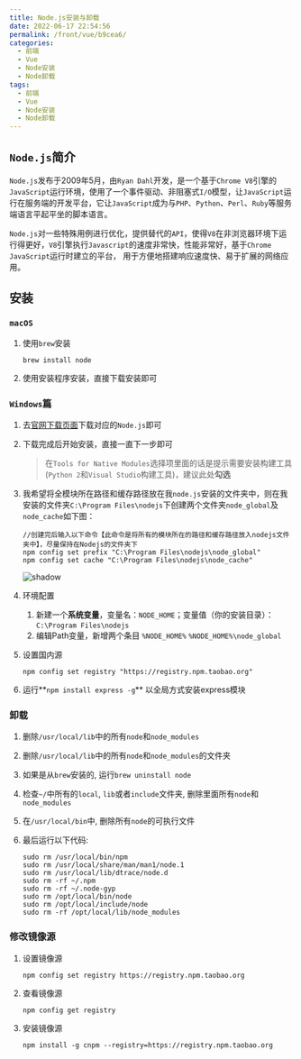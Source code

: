 ```yaml
---
title: Node.js安装与卸载
date: 2022-06-17 22:54:56
permalink: /front/vue/b9cea6/
categories:
  - 前端
  - Vue
  - Node安装
  - Node卸载
tags:
  - 前端
  - Vue
  - Node安装
  - Node卸载
---
```


## `Node.js`简介

`Node.js`发布于2009年5月，由`Ryan Dahl`开发，是一个基于`Chrome V8`引擎的`JavaScript`运行环境，使用了一个事件驱动、非阻塞式`I/O`模型，让`JavaScript`运行在服务端的开发平台，它让`JavaScript`成为与`PHP`、`Python`、`Perl`、`Ruby`等服务端语言平起平坐的脚本语言。

`Node.js`对一些特殊用例进行优化，提供替代的`API`，使得`V8`在非浏览器环境下运行得更好，`V8`引擎执行`Javascript`的速度非常快，性能非常好，基于`Chrome JavaScript`运行时建立的平台， 用于方便地搭建响应速度快、易于扩展的网络应用。

## 安装

### `macOS`

1. 使用`brew`安装

    ``` shell
    brew install node
    ```

2. 使用安装程序安装，直接下载安装即可

### `Windows`篇

1. 去[官网下载页面](https://nodejs.org/zh-cn/download/)下载对应的`Node.js`即可

2. 下载完成后开始安装，直接一直下一步即可

   >  在`Tools for Native Modules`选择项里面的话是提示需要安装构建工具(`Python 2`和`Visual Studio`构建工具)，建议此处**勾选**

3. 我希望将全模块所在路径和缓存路径放在我`node.js`安装的文件夹中，则在我安装的文件夹`C:\Program Files\nodejs`下创建两个文件夹`node_global`及`node_cache`如下图：

   ```shell
   //创建完后输入以下命令【此命令是将所有的模块所在的路径和缓存路径放入nodejs文件夹中】，尽量保持在Nodejs的文件夹下
   npm config set prefix "C:\Program Files\nodejs\node_global"
   npm config set cache "C:\Program Files\nodejs\node_cache"
   ```
     ![shadow](https://symbol-node.oss-cn-shanghai.aliyuncs.com/%E5%BC%80%E5%8F%91%E8%AF%AD%E8%A8%80/Vue/Snipaste_2022-01-14_00-33-33.png)

4. 环境配置

   1. 新建一个**系统变量**，变量名：`NODE_HOME`；变量值（你的安装目录）：`C:\Program Files\nodejs`
   2. 编辑Path变量，新增两个条目 `%NODE_HOME%` `%NODE_HOME%\node_global`

5. 设置国内源

   ```shell
   npm config set registry "https://registry.npm.taobao.org"
   ```

6. 运行**`npm install express -g`** 以全局方式安装express模块


### 卸载

1. 删除`/usr/local/lib`中的所有`node`和`node_modules`

2. 删除`/usr/local/lib`中的所有`node`和`node_modules`的文件夹

3. 如果是从`brew`安装的, 运行`brew uninstall node`

4. 检查`~/`中所有的`local`, `lib`或者`include`文件夹, 删除里面所有`node`和`node_modules`

5. 在`/usr/local/bin`中, 删除所有`node`的可执行文件

6. 最后运行以下代码:
   ```shell
   sudo rm /usr/local/bin/npm
   sudo rm /usr/local/share/man/man1/node.1
   sudo rm /usr/local/lib/dtrace/node.d
   sudo rm -rf ~/.npm
   sudo rm -rf ~/.node-gyp
   sudo rm /opt/local/bin/node
   sudo rm /opt/local/include/node
   sudo rm -rf /opt/local/lib/node_modules
   ```


### 修改镜像源

1. 设置镜像源
   ```shell
   npm config set registry https://registry.npm.taobao.org
   ```

2. 查看镜像源
   ```shell
   npm config get registry
   ```

3. 安装镜像源
   ```shell
   npm install -g cnpm --registry=https://registry.npm.taobao.org
   ```